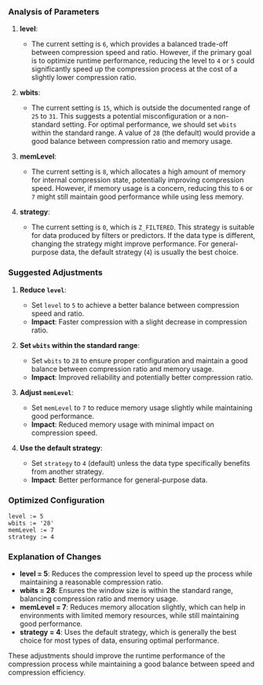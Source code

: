 ### Analysis of Parameters

1. **level**:
   - The current setting is `6`, which provides a balanced trade-off between compression speed and ratio. However, if the primary goal is to optimize runtime performance, reducing the level to `4` or `5` could significantly speed up the compression process at the cost of a slightly lower compression ratio.

2. **wbits**:
   - The current setting is `15`, which is outside the documented range of `25` to `31`. This suggests a potential misconfiguration or a non-standard setting. For optimal performance, we should set `wbits` within the standard range. A value of `28` (the default) would provide a good balance between compression ratio and memory usage.

3. **memLevel**:
   - The current setting is `8`, which allocates a high amount of memory for internal compression state, potentially improving compression speed. However, if memory usage is a concern, reducing this to `6` or `7` might still maintain good performance while using less memory.

4. **strategy**:
   - The current setting is `0`, which is `Z_FILTERED`. This strategy is suitable for data produced by filters or predictors. If the data type is different, changing the strategy might improve performance. For general-purpose data, the default strategy (`4`) is usually the best choice.

### Suggested Adjustments

1. **Reduce `level`**:
   - Set `level` to `5` to achieve a better balance between compression speed and ratio.
   - **Impact**: Faster compression with a slight decrease in compression ratio.

2. **Set `wbits` within the standard range**:
   - Set `wbits` to `28` to ensure proper configuration and maintain a good balance between compression ratio and memory usage.
   - **Impact**: Improved reliability and potentially better compression ratio.

3. **Adjust `memLevel`**:
   - Set `memLevel` to `7` to reduce memory usage slightly while maintaining good performance.
   - **Impact**: Reduced memory usage with minimal impact on compression speed.

4. **Use the default strategy**:
   - Set `strategy` to `4` (default) unless the data type specifically benefits from another strategy.
   - **Impact**: Better performance for general-purpose data.

### Optimized Configuration

```plaintext
level := 5
wbits := '28'
memLevel := 7
strategy := 4
```

### Explanation of Changes

- **level = 5**: Reduces the compression level to speed up the process while maintaining a reasonable compression ratio.
- **wbits = 28**: Ensures the window size is within the standard range, balancing compression ratio and memory usage.
- **memLevel = 7**: Reduces memory allocation slightly, which can help in environments with limited memory resources, while still maintaining good performance.
- **strategy = 4**: Uses the default strategy, which is generally the best choice for most types of data, ensuring optimal performance.

These adjustments should improve the runtime performance of the compression process while maintaining a good balance between speed and compression efficiency.